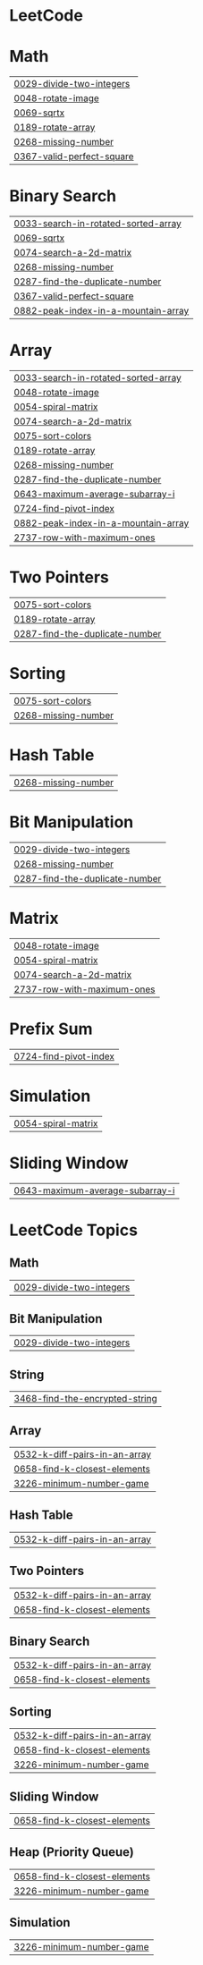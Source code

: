 # LeetCode


# Math
|  |
| ------- |
| [0029-divide-two-integers](https://github.com/divyanshece/LeetCode/tree/master/0029-divide-two-integers) |
| [0048-rotate-image](https://github.com/divyanshece/LeetCode/tree/master/0048-rotate-image) |
| [0069-sqrtx](https://github.com/divyanshece/LeetCode/tree/master/0069-sqrtx) |
| [0189-rotate-array](https://github.com/divyanshece/LeetCode/tree/master/0189-rotate-array) |
| [0268-missing-number](https://github.com/divyanshece/LeetCode/tree/master/0268-missing-number) |
| [0367-valid-perfect-square](https://github.com/divyanshece/LeetCode/tree/master/0367-valid-perfect-square) |
# Binary Search
|  |
| ------- |
| [0033-search-in-rotated-sorted-array](https://github.com/divyanshece/LeetCode/tree/master/0033-search-in-rotated-sorted-array) |
| [0069-sqrtx](https://github.com/divyanshece/LeetCode/tree/master/0069-sqrtx) |
| [0074-search-a-2d-matrix](https://github.com/divyanshece/LeetCode/tree/master/0074-search-a-2d-matrix) |
| [0268-missing-number](https://github.com/divyanshece/LeetCode/tree/master/0268-missing-number) |
| [0287-find-the-duplicate-number](https://github.com/divyanshece/LeetCode/tree/master/0287-find-the-duplicate-number) |
| [0367-valid-perfect-square](https://github.com/divyanshece/LeetCode/tree/master/0367-valid-perfect-square) |
| [0882-peak-index-in-a-mountain-array](https://github.com/divyanshece/LeetCode/tree/master/0882-peak-index-in-a-mountain-array) |
# Array
|  |
| ------- |
| [0033-search-in-rotated-sorted-array](https://github.com/divyanshece/LeetCode/tree/master/0033-search-in-rotated-sorted-array) |
| [0048-rotate-image](https://github.com/divyanshece/LeetCode/tree/master/0048-rotate-image) |
| [0054-spiral-matrix](https://github.com/divyanshece/LeetCode/tree/master/0054-spiral-matrix) |
| [0074-search-a-2d-matrix](https://github.com/divyanshece/LeetCode/tree/master/0074-search-a-2d-matrix) |
| [0075-sort-colors](https://github.com/divyanshece/LeetCode/tree/master/0075-sort-colors) |
| [0189-rotate-array](https://github.com/divyanshece/LeetCode/tree/master/0189-rotate-array) |
| [0268-missing-number](https://github.com/divyanshece/LeetCode/tree/master/0268-missing-number) |
| [0287-find-the-duplicate-number](https://github.com/divyanshece/LeetCode/tree/master/0287-find-the-duplicate-number) |
| [0643-maximum-average-subarray-i](https://github.com/divyanshece/LeetCode/tree/master/0643-maximum-average-subarray-i) |
| [0724-find-pivot-index](https://github.com/divyanshece/LeetCode/tree/master/0724-find-pivot-index) |
| [0882-peak-index-in-a-mountain-array](https://github.com/divyanshece/LeetCode/tree/master/0882-peak-index-in-a-mountain-array) |
| [2737-row-with-maximum-ones](https://github.com/divyanshece/LeetCode/tree/master/2737-row-with-maximum-ones) |
# Two Pointers
|  |
| ------- |
| [0075-sort-colors](https://github.com/divyanshece/LeetCode/tree/master/0075-sort-colors) |
| [0189-rotate-array](https://github.com/divyanshece/LeetCode/tree/master/0189-rotate-array) |
| [0287-find-the-duplicate-number](https://github.com/divyanshece/LeetCode/tree/master/0287-find-the-duplicate-number) |
# Sorting
|  |
| ------- |
| [0075-sort-colors](https://github.com/divyanshece/LeetCode/tree/master/0075-sort-colors) |
| [0268-missing-number](https://github.com/divyanshece/LeetCode/tree/master/0268-missing-number) |
# Hash Table
|  |
| ------- |
| [0268-missing-number](https://github.com/divyanshece/LeetCode/tree/master/0268-missing-number) |
# Bit Manipulation
|  |
| ------- |
| [0029-divide-two-integers](https://github.com/divyanshece/LeetCode/tree/master/0029-divide-two-integers) |
| [0268-missing-number](https://github.com/divyanshece/LeetCode/tree/master/0268-missing-number) |
| [0287-find-the-duplicate-number](https://github.com/divyanshece/LeetCode/tree/master/0287-find-the-duplicate-number) |
# Matrix
|  |
| ------- |
| [0048-rotate-image](https://github.com/divyanshece/LeetCode/tree/master/0048-rotate-image) |
| [0054-spiral-matrix](https://github.com/divyanshece/LeetCode/tree/master/0054-spiral-matrix) |
| [0074-search-a-2d-matrix](https://github.com/divyanshece/LeetCode/tree/master/0074-search-a-2d-matrix) |
| [2737-row-with-maximum-ones](https://github.com/divyanshece/LeetCode/tree/master/2737-row-with-maximum-ones) |
# Prefix Sum
|  |
| ------- |
| [0724-find-pivot-index](https://github.com/divyanshece/LeetCode/tree/master/0724-find-pivot-index) |
# Simulation
|  |
| ------- |
| [0054-spiral-matrix](https://github.com/divyanshece/LeetCode/tree/master/0054-spiral-matrix) |
# Sliding Window
|  |
| ------- |
| [0643-maximum-average-subarray-i](https://github.com/divyanshece/LeetCode/tree/master/0643-maximum-average-subarray-i) |
<!---LeetCode Topics Start-->
# LeetCode Topics
## Math
|  |
| ------- |
| [0029-divide-two-integers](https://github.com/divyanshece/LeetCode/tree/master/0029-divide-two-integers) |
## Bit Manipulation
|  |
| ------- |
| [0029-divide-two-integers](https://github.com/divyanshece/LeetCode/tree/master/0029-divide-two-integers) |
## String
|  |
| ------- |
| [3468-find-the-encrypted-string](https://github.com/divyanshece/LeetCode/tree/master/3468-find-the-encrypted-string) |
## Array
|  |
| ------- |
| [0532-k-diff-pairs-in-an-array](https://github.com/divyanshece/LeetCode/tree/master/0532-k-diff-pairs-in-an-array) |
| [0658-find-k-closest-elements](https://github.com/divyanshece/LeetCode/tree/master/0658-find-k-closest-elements) |
| [3226-minimum-number-game](https://github.com/divyanshece/LeetCode/tree/master/3226-minimum-number-game) |
## Hash Table
|  |
| ------- |
| [0532-k-diff-pairs-in-an-array](https://github.com/divyanshece/LeetCode/tree/master/0532-k-diff-pairs-in-an-array) |
## Two Pointers
|  |
| ------- |
| [0532-k-diff-pairs-in-an-array](https://github.com/divyanshece/LeetCode/tree/master/0532-k-diff-pairs-in-an-array) |
| [0658-find-k-closest-elements](https://github.com/divyanshece/LeetCode/tree/master/0658-find-k-closest-elements) |
## Binary Search
|  |
| ------- |
| [0532-k-diff-pairs-in-an-array](https://github.com/divyanshece/LeetCode/tree/master/0532-k-diff-pairs-in-an-array) |
| [0658-find-k-closest-elements](https://github.com/divyanshece/LeetCode/tree/master/0658-find-k-closest-elements) |
## Sorting
|  |
| ------- |
| [0532-k-diff-pairs-in-an-array](https://github.com/divyanshece/LeetCode/tree/master/0532-k-diff-pairs-in-an-array) |
| [0658-find-k-closest-elements](https://github.com/divyanshece/LeetCode/tree/master/0658-find-k-closest-elements) |
| [3226-minimum-number-game](https://github.com/divyanshece/LeetCode/tree/master/3226-minimum-number-game) |
## Sliding Window
|  |
| ------- |
| [0658-find-k-closest-elements](https://github.com/divyanshece/LeetCode/tree/master/0658-find-k-closest-elements) |
## Heap (Priority Queue)
|  |
| ------- |
| [0658-find-k-closest-elements](https://github.com/divyanshece/LeetCode/tree/master/0658-find-k-closest-elements) |
| [3226-minimum-number-game](https://github.com/divyanshece/LeetCode/tree/master/3226-minimum-number-game) |
## Simulation
|  |
| ------- |
| [3226-minimum-number-game](https://github.com/divyanshece/LeetCode/tree/master/3226-minimum-number-game) |
<!---LeetCode Topics End-->